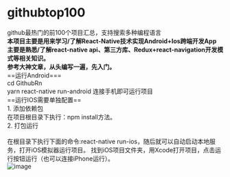 # githubtop100
github最热门的前100个项目汇总，支持搜索多种编程语言</br>
<b>本项目主要是用来学习/了解React-Native技术实现Android+Ios跨端开发App
  </br>主要是熟悉/了解react-native api、第三方库、Redux+react-navigation开发模式等相关知识。
  </br>参考大神文章，从头编写一遍，先入门。</b>
</br>==运行Android===
</br>cd GithubRn
</br>yarn react-native run-android  连接手机即可运行项目
</br>==运行IOS需要单独配置==
</br>1. 添加依赖包
</br>在项目根目录下执行：npm install方法。
</br>2. 打包运行
</br></br>在根目录下执行下面的命令:react-native run-ios，随后就可以自动启动本地服务，打开iOS模拟器运行项目。
找到iOS项目文件夹，用Xcode打开项目，点击运行按钮运行（也可以连接iPhone运行）。
</br>
![image](https://github.com/pangzaifei/githubtop100/blob/main/hultw-m5e49.gif)

